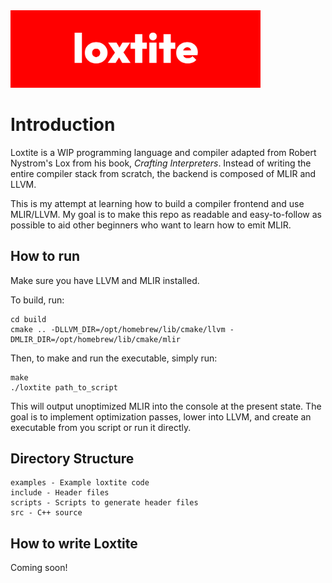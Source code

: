 <img src="loxtite.png" alt="loxtite logo" width="400" />

# Introduction
Loxtite is a WIP programming language and compiler adapted from Robert Nystrom's Lox from his book, _Crafting Interpreters_. Instead of writing the entire compiler stack from scratch, the backend is composed of MLIR and LLVM. 

This is my attempt at learning how to build a compiler frontend and use MLIR/LLVM. My goal is to make this repo as readable and easy-to-follow as possible to aid other beginners who want to learn how to emit MLIR.

## How to run
Make sure you have LLVM and MLIR installed. 

To build, run:
```
cd build
cmake .. -DLLVM_DIR=/opt/homebrew/lib/cmake/llvm -DMLIR_DIR=/opt/homebrew/lib/cmake/mlir
```
Then, to make and run the executable, simply run:
```
make
./loxtite path_to_script
```
This will output unoptimized MLIR into the console at the present state. The goal
is to implement optimization passes, lower into LLVM, and create an executable from
you script or run it directly. 

## Directory Structure
```
examples - Example loxtite code
include - Header files
scripts - Scripts to generate header files
src - C++ source
```

## How to write Loxtite
Coming soon!